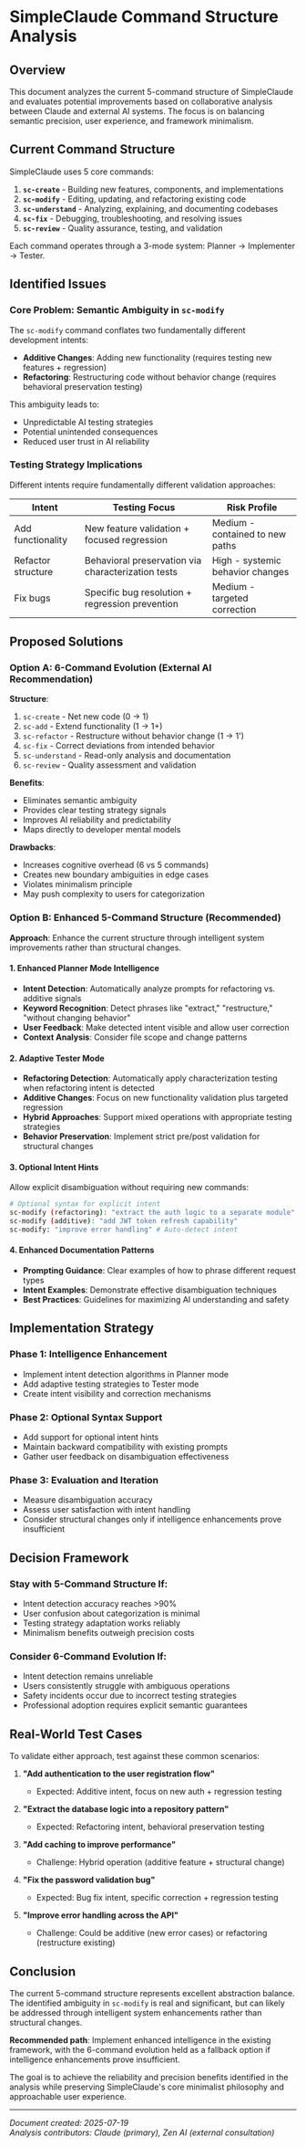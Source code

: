 # SimpleClaude Command Structure Analysis

## Overview

This document analyzes the current 5-command structure of SimpleClaude and evaluates potential improvements based on collaborative analysis between Claude and external AI systems. The focus is on balancing semantic precision, user experience, and framework minimalism.

## Current Command Structure

SimpleClaude uses 5 core commands:

1. **`sc-create`** - Building new features, components, and implementations
2. **`sc-modify`** - Editing, updating, and refactoring existing code
3. **`sc-understand`** - Analyzing, explaining, and documenting codebases
4. **`sc-fix`** - Debugging, troubleshooting, and resolving issues
5. **`sc-review`** - Quality assurance, testing, and validation

Each command operates through a 3-mode system: Planner → Implementer → Tester.

## Identified Issues

### Core Problem: Semantic Ambiguity in `sc-modify`

The `sc-modify` command conflates two fundamentally different development intents:

- **Additive Changes**: Adding new functionality (requires testing new features + regression)
- **Refactoring**: Restructuring code without behavior change (requires behavioral preservation testing)

This ambiguity leads to:

- Unpredictable AI testing strategies
- Potential unintended consequences
- Reduced user trust in AI reliability

### Testing Strategy Implications

Different intents require fundamentally different validation approaches:

| Intent             | Testing Focus                                      | Risk Profile                     |
| ------------------ | -------------------------------------------------- | -------------------------------- |
| Add functionality  | New feature validation + focused regression        | Medium - contained to new paths  |
| Refactor structure | Behavioral preservation via characterization tests | High - systemic behavior changes |
| Fix bugs           | Specific bug resolution + regression prevention    | Medium - targeted correction     |

## Proposed Solutions

### Option A: 6-Command Evolution (External AI Recommendation)

**Structure**:

1. `sc-create` - Net new code (0 → 1)
2. `sc-add` - Extend functionality (1 → 1+)
3. `sc-refactor` - Restructure without behavior change (1 → 1')
4. `sc-fix` - Correct deviations from intended behavior
5. `sc-understand` - Read-only analysis and documentation
6. `sc-review` - Quality assessment and validation

**Benefits**:

- Eliminates semantic ambiguity
- Provides clear testing strategy signals
- Improves AI reliability and predictability
- Maps directly to developer mental models

**Drawbacks**:

- Increases cognitive overhead (6 vs 5 commands)
- Creates new boundary ambiguities in edge cases
- Violates minimalism principle
- May push complexity to users for categorization

### Option B: Enhanced 5-Command Structure (Recommended)

**Approach**: Enhance the current structure through intelligent system improvements rather than structural changes.

#### 1. Enhanced Planner Mode Intelligence

- **Intent Detection**: Automatically analyze prompts for refactoring vs. additive signals
- **Keyword Recognition**: Detect phrases like "extract," "restructure," "without changing behavior"
- **User Feedback**: Make detected intent visible and allow user correction
- **Context Analysis**: Consider file scope and change patterns

#### 2. Adaptive Tester Mode

- **Refactoring Detection**: Automatically apply characterization testing when refactoring intent is detected
- **Additive Changes**: Focus on new functionality validation plus targeted regression
- **Hybrid Approaches**: Support mixed operations with appropriate testing strategies
- **Behavior Preservation**: Implement strict pre/post validation for structural changes

#### 3. Optional Intent Hints

Allow explicit disambiguation without requiring new commands:

```bash
# Optional syntax for explicit intent
sc-modify (refactoring): "extract the auth logic to a separate module"
sc-modify (additive): "add JWT token refresh capability"
sc-modify: "improve error handling" # Auto-detect intent
```

#### 4. Enhanced Documentation Patterns

- **Prompting Guidance**: Clear examples of how to phrase different request types
- **Intent Examples**: Demonstrate effective disambiguation techniques
- **Best Practices**: Guidelines for maximizing AI understanding and safety

## Implementation Strategy

### Phase 1: Intelligence Enhancement

- Implement intent detection algorithms in Planner mode
- Add adaptive testing strategies to Tester mode
- Create intent visibility and correction mechanisms

### Phase 2: Optional Syntax Support

- Add support for optional intent hints
- Maintain backward compatibility with existing prompts
- Gather user feedback on disambiguation effectiveness

### Phase 3: Evaluation and Iteration

- Measure disambiguation accuracy
- Assess user satisfaction with intent handling
- Consider structural changes only if intelligence enhancements prove insufficient

## Decision Framework

### Stay with 5-Command Structure If:

- Intent detection accuracy reaches >90%
- User confusion about categorization is minimal
- Testing strategy adaptation works reliably
- Minimalism benefits outweigh precision costs

### Consider 6-Command Evolution If:

- Intent detection remains unreliable
- Users consistently struggle with ambiguous operations
- Safety incidents occur due to incorrect testing strategies
- Professional adoption requires explicit semantic guarantees

## Real-World Test Cases

To validate either approach, test against these common scenarios:

1. **"Add authentication to the user registration flow"**

   - Expected: Additive intent, focus on new auth + regression testing

2. **"Extract the database logic into a repository pattern"**

   - Expected: Refactoring intent, behavioral preservation testing

3. **"Add caching to improve performance"**

   - Challenge: Hybrid operation (additive feature + structural change)

4. **"Fix the password validation bug"**

   - Expected: Bug fix intent, specific correction + regression testing

5. **"Improve error handling across the API"**
   - Challenge: Could be additive (new error cases) or refactoring (restructure existing)

## Conclusion

The current 5-command structure represents excellent abstraction balance. The identified ambiguity in `sc-modify` is real and significant, but can likely be addressed through intelligent system enhancements rather than structural changes.

**Recommended path**: Implement enhanced intelligence in the existing framework, with the 6-command evolution held as a fallback option if intelligence enhancements prove insufficient.

The goal is to achieve the reliability and precision benefits identified in the analysis while preserving SimpleClaude's core minimalist philosophy and approachable user experience.

---

_Document created: 2025-07-19_  
_Analysis contributors: Claude (primary), Zen AI (external consultation)_

